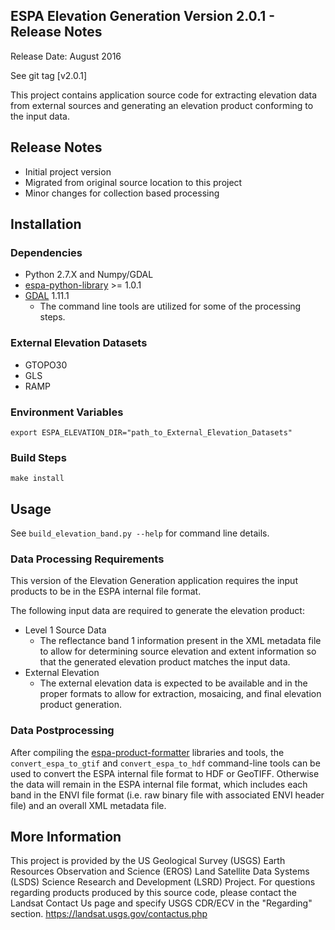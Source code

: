 ## ESPA Elevation Generation Version 2.0.1 - Release Notes

Release Date: August 2016

See git tag [v2.0.1]

This project contains application source code for extracting elevation data from external sources and generating an elevation product conforming to the input data.

## Release Notes
* Initial project version
* Migrated from original source location to this project
* Minor changes for collection based processing

## Installation

### Dependencies
* Python 2.7.X and Numpy/GDAL
* [espa-python-library](https://github.com/USGS-EROS/espa-python-library) >= 1.0.1
* [GDAL](http://www.gdal.org/) 1.11.1
  - The command line tools are utilized for some of the processing steps.

### External Elevation Datasets
* GTOPO30
* GLS
* RAMP

### Environment Variables
```
export ESPA_ELEVATION_DIR="path_to_External_Elevation_Datasets"
```

### Build Steps
```
make install
```

## Usage
See `build_elevation_band.py --help` for command line details.

### Data Processing Requirements
This version of the Elevation Generation application requires the input products to be in the ESPA internal file format.

The following input data are required to generate the elevation product:
* Level 1 Source Data
  - The reflectance band 1 information present in the XML metadata file to allow for determining source elevation and extent information so that the generated elevation product matches the input data.
* External Elevation
  - The external elevation data is expected to be available and in the proper formats to allow for extraction, mosaicing, and final elevation product generation.

### Data Postprocessing
After compiling the [espa-product-formatter](https://github.com/USGS-EROS/espa-product-formatter) libraries and tools, the `convert_espa_to_gtif` and `convert_espa_to_hdf` command-line tools can be used to convert the ESPA internal file format to HDF or GeoTIFF.  Otherwise the data will remain in the ESPA internal file format, which includes each band in the ENVI file format (i.e. raw binary file with associated ENVI header file) and an overall XML metadata file.

## More Information
This project is provided by the US Geological Survey (USGS) Earth Resources Observation and Science (EROS) Land Satellite Data Systems (LSDS) Science Research and Development (LSRD) Project. For questions regarding products produced by this source code, please contact the Landsat Contact Us page and specify USGS CDR/ECV in the "Regarding" section. https://landsat.usgs.gov/contactus.php
